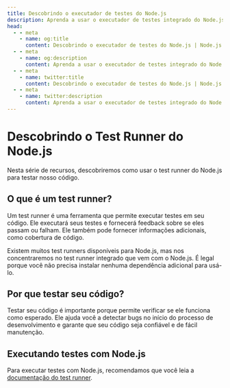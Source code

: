 ```yaml
---
title: Descobrindo o executador de testes do Node.js
description: Aprenda a usar o executador de testes integrado do Node.js para testar seu código e garantir sua confiabilidade e manutenibilidade.
head:
  - - meta
    - name: og:title
      content: Descobrindo o executador de testes do Node.js | Node.js - iDoc.dev
  - - meta
    - name: og:description
      content: Aprenda a usar o executador de testes integrado do Node.js para testar seu código e garantir sua confiabilidade e manutenibilidade.
  - - meta
    - name: twitter:title
      content: Descobrindo o executador de testes do Node.js | Node.js - iDoc.dev
  - - meta
    - name: twitter:description
      content: Aprenda a usar o executador de testes integrado do Node.js para testar seu código e garantir sua confiabilidade e manutenibilidade.
---
```



# Descobrindo o Test Runner do Node.js

Nesta série de recursos, descobriremos como usar o test runner do Node.js para testar nosso código.

## O que é um test runner?
Um test runner é uma ferramenta que permite executar testes em seu código. Ele executará seus testes e fornecerá feedback sobre se eles passam ou falham. Ele também pode fornecer informações adicionais, como cobertura de código.

Existem muitos test runners disponíveis para Node.js, mas nos concentraremos no test runner integrado que vem com o Node.js. É legal porque você não precisa instalar nenhuma dependência adicional para usá-lo.

## Por que testar seu código?
Testar seu código é importante porque permite verificar se ele funciona como esperado. Ele ajuda você a detectar bugs no início do processo de desenvolvimento e garante que seu código seja confiável e de fácil manutenção.

## Executando testes com Node.js
Para executar testes com Node.js, recomendamos que você leia a [documentação do test runner](/pt/nodejs/api/test).


